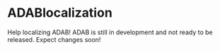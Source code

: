# ADABlocalization
Help localizing ADAB! ADAB is still in development and not ready to be released. Expect changes soon!
